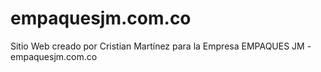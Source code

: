 # empaquesjm.com.co
Sitio Web creado por Cristian Martínez para la Empresa EMPAQUES JM - empaquesjm.com.co
